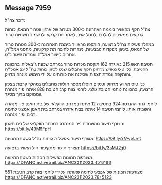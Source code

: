 ## Message 7959

דובר צה"ל:

צה"ל תקף מהאוויר ביממה האחרונה כ-300 מטרות של ארגון הטרור חמאס; כוחות קרקעים ממשיכים להלחם, לחסל אויב, לאתר תת קרקע ולהשמיד תשתיות טרור

במהלך פעילות צה"ל ברצועה, הותקפו מהאוויר ביממה האחרונה כ-300 מטרות טרור של חמאס, ביניהן מפקדות מבצעיות, מנהרות לחימה תת קרקעיות, מחסני אמל"ח, אתרים לייצור אמל"ח ועמדות שיגור נ"ט.

חטיבת האש 215 באוגדה 162 תוקפת מטרות טרור במרחב שכונת ג׳באליה. בהכוונת החטיבה, כלי טיס מאויש מרחוק תקף מחבלים שנעו לכיוון כוחות צה״ל עם אמל״ח והותקפה עמדת תצפית שסיכנה את כוחותינו על ידי חימוש מונחה מדויק.

כלי טיס מאויש מרחוק וטנקים חיסלו מספר חוליות מחבלים במהלך קרבות בצפון הרצועה, בהכוונת לוחמי חטיבת גולני. לוחמי צוות קרב חטיבת 828 איתרו פיר מנהרה הממוקם בתוך מסגד.

לוחמי גדוד ההנדסה 924 בחטיבה 12 איתרו במרחב החקלאי של בית חאנון פיר מנהרה והשמידו אותו. לוחמי חטיבה 14 איתרו בבית אזרחי במרחב בית חאנון אמצעי לחימה רבים ופיר מנהרה.

מצורף תיעוד מהשמדת פיר המנהרה במרחב החקלאי של בית חאנון: https://bit.ly/49M6FpH

מצורף תיעוד מפעילות כוחות צה"ל בשטח הרצועה: https://bit.ly/3GwpLmt

מצורף תיעוד מתקיפות חיל האוויר ברצועה: https://bit.ly/3sMJ2g0

מצורפות תמונות מפעילות הכוחות בשטח הרצועה: https://IDFANC.activetrail.biz/ANC23112023.4518198

מצורפות תמונות של אמצעי לחימה שאותרו על ידי לוחמי צוות קרב חטיבת 551: https://IDFANC.activetrail.biz/ANC23112023.7845123

